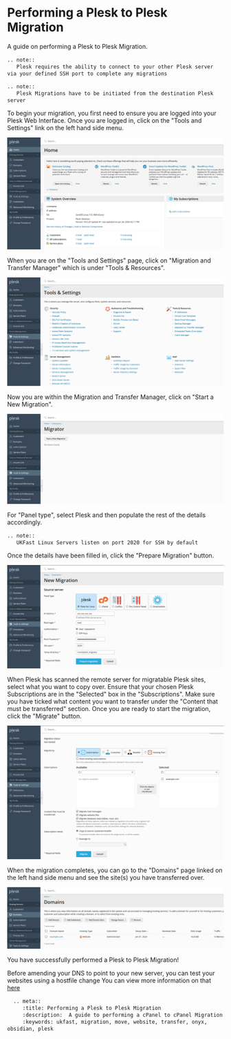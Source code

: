 # Performing a Plesk to Plesk Migration

A guide on performing a Plesk to Plesk Migration.

```eval_rst
.. note::
   Plesk requires the ability to connect to your other Plesk server via your defined SSH port to complete any migrations
```
```eval_rst
.. note::
   Plesk Migrations have to be initiated from the destination Plesk server
```
To begin your migration, you first need to ensure you are logged into your Plesk Web Interface.
Once you are logged in, click on the "Tools and Settings" link on the left hand side menu.

![Plesk Obsidian Homepage](files/plesk_obsidianhomepage.PNG)

When you are on the "Tools and Settings" page, click on "Migration and Transfer Manager" which is under "Tools & Resources".

![Plesk Obsidian Tools and Settings](files/plesk_obsidiantoolsandsettings.PNG)

Now you are within the Migration and Transfer Manager, click on "Start a New Migration".

![Plesk Obsidian Transfer Manager](files/plesk_migrationandtransfermanager.PNG)

For "Panel type", select Plesk and then populate the rest of the details accordingly.

```eval_rst
.. note::
   UKFast Linux Servers listen on port 2020 for SSH by default
```

Once the details have been filled in, click the "Prepare Migration" button.

![Plesk Obsidian Migration Details](files/plesk_migrationpleskdetails.PNG)

When Plesk has scanned the remote server for migratable Plesk sites, select what you want to copy over.
Ensure that your chosen Plesk Subscriptions are in the "Selected" box in the "Subscriptions".
Make sure you have ticked what content you want to transfer under the "Content that must be transferred" section.
Once you are ready to start the migration, click the "Migrate" button.

![Plesk Obsidian Select Sites to Migrate](files/plesk_selecttomigrate.PNG)

When the migration completes, you can go to the "Domains" page linked on the left hand side menu and see the site(s) you have transferred over.

![Plesk Obsidian List Domains](files/plesk_listdomains.PNG)

You have successfully performed a Plesk to Plesk Migration!

Before amending your DNS to point to your new server, you can test your websites using a hostfile change
You can view more information on that [here](https://my.ukfast.co.uk/safedns/index.php)

```eval_rst
  .. meta::
     :title: Performing a Plesk to Plesk Migration
     :description:  A guide to performing a cPanel to cPanel Migration
     :keywords: ukfast, migration, move, website, transfer, onyx, obsidian, plesk
